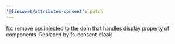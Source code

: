 ```yaml
---
'@finsweet/attributes-consent': patch
---
```


fix: remove css injected to the dom that handles display property of components. Replaced by fs-consent-cloak
